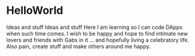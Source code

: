 # HelloWorld
Ideas and stuff
Ideas and stuff Here I am learning so I can code DApps when such time comes. I wish to be happy and hope to find intimate new lovers and friends with Gabs in it ... and hopefully living a celebratory life. Also pain, create stuff and make others around me happy. 
